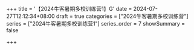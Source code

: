+++
title = '【2024牛客暑期多校训练营1】G'
date = 2024-07-27T12:12:34+08:00
draft = true
categories = ["2024牛客暑期多校训练营"]
series = ["2024牛客暑期多校训练营1"]
series_order = 7
showSummary = false

+++
